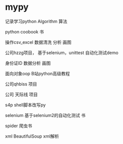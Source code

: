 # mypy
记录学习python
Algorithm 算法

python coobook 书

操作csv_excel 数据清洗 分析 画图

公司hzzg项目， 基于selenium，unittest 自动化测试demo

身份证ID    数据分析 画图

面向对象oop B站python高级教程

公司qhbiss 项目

公司 天际线 项目

s4p  shell脚本改写py

selenium  基于selenium2的自动化测试 书

spider  爬虫书

xml    BeautifulSoup xml解析



